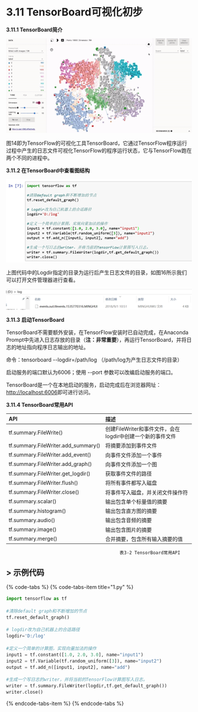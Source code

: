 # 3.11 TensorBoard可视化初步

**3.11.1 TensorBoard简介**

![&#x56FE;3-14 TensorBoard](../../.gitbook/assets/image%20%28197%29.png)

图14即为TensorFlow的可视化工具TensorBoard，它通过TensorFlow程序运行过程中产生的日志文件可视化TensorFlow的程序运行状态，它与TensorFlow跑在两个不同的进程中。

**3.11.2 在TensorBoard中查看图结构**

![&#x56FE;3-15 &#x5728;TensorBoard&#x4E2D;&#x67E5;&#x770B;&#x56FE;&#x7ED3;&#x6784;](../../.gitbook/assets/image%20%2888%29.png)

上图代码中的Logdir指定的目录为运行后产生日志文件的目录，如图16所示我们可以打开文件管理器进行查看。

![&#x56FE; 3-16 &#x65E5;&#x5FD7;&#x76EE;&#x5F55;](../../.gitbook/assets/1%20%283%29.png)

**3.11.3**       **启动TensorBoard**

TensorBoard不需要额外安装，在TensorFlow安装时已自动完成，在Anaconda Prompt中先进入日志存放的目录（**注：非常重要**），再运行TensorBoard，并将日志的地址指向程序日志输出的地址。

命令：tensorboard --logdir=/path/log （/path/log为产生日志文件的目录）

启动服务的端口默认为6006；使用 --port 参数可以改编启动服务的端口。

TensorBoard是一个在本地启动的服务，启动完成后在浏览器网址：[http://localhost:6006](http://localhost:6006)即可进行访问。

**3.11.4 TensorBoard常用API**

| **API** | **描述** |
| :--- | :--- |
| tf.summary.FileWrite\(\) | 创建FileWriter和事件文件，会在logdir中创建一个新的事件文件 |
| tf.summary.FileWriter.add\_summary\(\) | 将摘要添加到事件文件 |
| tf.summary.FileWriter.add\_event\(\) | 向事件文件添加一个事件 |
| tf.summary.FileWriter.add\_graph\(\) | 向事件文件添加一个图 |
| tf.summary.FileWriter.get\_logdir\(\) | 获取事件文件的路径 |
| tf.summary.FileWriter.flush\(\) | 将所有事件都写入磁盘 |
| tf.summary.FileWriter.close\(\) | 将事件写入磁盘，并关闭文件操作符 |
| tf.summary.scalar\(\) | 输出包含单个标量值的摘要 |
| tf.summary.histogram\(\) | 输出包含直方图的摘要 |
| tf.summary.audio\(\) | 输出包含音频的摘要 |
| tf.summary.image\(\) | 输出包含图片的摘要 |
| tf.summary.merge\(\) | 合并摘要，包含所有输入摘要的值 |

                                               表3-2 TensorBoard常用API

## &gt; 示例代码 <a id="shi-li-dai-ma"></a>

{% code-tabs %}
{% code-tabs-item title="1.py" %}
```python
import tensorflow as tf

#清除default graph和不断增加的节点
tf.reset_default_graph() 

# logdir改为自己机器上的合适路径
logdir='D:/log'

#定义一个简单的计算图，实现向量加法的操作
input1 = tf.constant([1.0, 2.0, 3.0], name="input1")
input2 = tf.Variable(tf.random_uniform([3]), name="input2")
output = tf.add_n([input1, input2], name="add")

#生成一个写日志的writer，并将当前的TensorFlow计算图写入日志。
writer = tf.summary.FileWriter(logdir,tf.get_default_graph())
writer.close()
```
{% endcode-tabs-item %}
{% endcode-tabs %}

